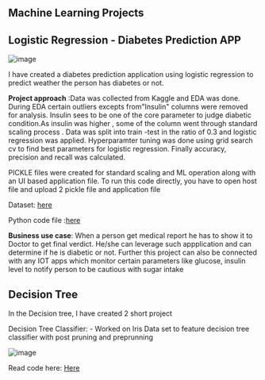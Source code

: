 ## Machine Learning Projects

## Logistic Regression - Diabetes Prediction APP 
![image](https://github.com/ParthDave111/ParthDave111.github.io/assets/123885634/36648fb3-7685-40bf-9a8e-4e011bcf02b1)

I have created a diabetes prediction application using logistic regression to predict weather the person has diabetes or not. 

**Project approach** :Data was collected from Kaggle and EDA was done. During EDA certain outliers excepts from"Insulin" columns were removed for analysis. Insulin sees to be one of the core parameter to judge diabetic condition.As insulin was higher , some of the column went through standard scaling process . Data was split into train -test in the ratio of 0.3 and logistic regression was applied. Hyperparamter tuning was done using grid search cv to find best parameters for logistic regression. Finally accuracy, precision and recall was calculated. 

PICKLE files were created for standard scaling and ML operation along with an UI based application file. To run this code directly, you have to open host file and upload 2 pickle file and application file 

Dataset: [here](https://www.kaggle.com/datasets/mathchi/diabetes-data-set)

Python code file :[here](https://github.com/ParthDave111/Diabetes-prediction-Logreg/blob/main/diabetes_prediction_logreg.ipynb)

**Business use case**: When a person get medical report he has to show it to Doctor to get final verdict. He/she can leverage such appplication and can determine if he is diabetic or not. Further this project can also be connected with any IOT apps which monitor certain parameters like glucose, insulin level to notify person to be cautious with sugar intake


## Decision Tree 

In the Decision tree, I have created 2 short project 

Decision Tree Classifier: - Worked on Iris Data set to feature decision tree classifier with post pruning and preprunning

![image](https://github.com/ParthDave111/ParthDave111.github.io/assets/123885634/43ce7574-1ff9-4890-98ab-d1cf07c45588)

Read code here: [Here](https://github.com/ParthDave111/Data-Science-/blob/main/Machine%20Learning/Decesion_Tree.ipynb)
